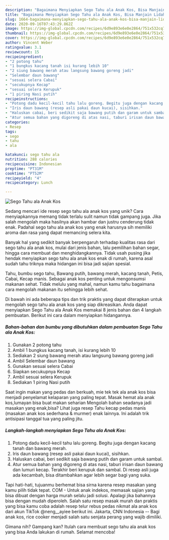 ```yaml
---
description: "Bagaimana Menyiapkan Sego Tahu ala Anak Kos, Bisa Manjain Lidah"
title: "Bagaimana Menyiapkan Sego Tahu ala Anak Kos, Bisa Manjain Lidah"
slug: 1664-bagaimana-menyiapkan-sego-tahu-ala-anak-kos-bisa-manjain-lidah
date: 2020-09-16T07:43:29.862Z
image: https://img-global.cpcdn.com/recipes/6d9e893e6e0e2864/751x532cq70/sego-tahu-ala-anak-kos-foto-resep-utama.jpg
thumbnail: https://img-global.cpcdn.com/recipes/6d9e893e6e0e2864/751x532cq70/sego-tahu-ala-anak-kos-foto-resep-utama.jpg
cover: https://img-global.cpcdn.com/recipes/6d9e893e6e0e2864/751x532cq70/sego-tahu-ala-anak-kos-foto-resep-utama.jpg
author: Vincent Weber
ratingvalue: 3.1
reviewcount: 15
recipeingredient:
- "2 potong tahu"
- "1 bungkus kacang tanah isi kurang lebih 10"
- "2 siung bawang merah atau langsung bawang goreng jadi"
- "Selembar daun bawang"
- "sesuai selera Cabai"
- "secukupnya Kecap"
- "sesuai selera Kerupuk"
- "1 piring Nasi putih"
recipeinstructions:
- "Potong dadu kecil-kecil tahu lalu goreng. Begitu juga dengan kacang tanah dan bawang merah."
- "Iris daun bawang (resep asli pakai daun kucai), sisihkan."
- "Haluskan cabai, beri sedikit saja bawang putih dan garam untuk sambal."
- "Atur semua bahan yang digoreng di atas nasi, taburi irisan daun bawang dan lumuri kecap. Terakhir beri kerupuk dan sambal. Di resep asli juga ada kecambah, bisa ditambahkan agar lebih segar bagi yang suka."
categories:
- Resep
tags:
- sego
- tahu
- ala

katakunci: sego tahu ala 
nutrition: 288 calories
recipecuisine: Indonesian
preptime: "PT31M"
cooktime: "PT52M"
recipeyield: "4"
recipecategory: Lunch

---
```



![Sego Tahu ala Anak Kos](https://img-global.cpcdn.com/recipes/6d9e893e6e0e2864/751x532cq70/sego-tahu-ala-anak-kos-foto-resep-utama.jpg)

Sedang mencari ide resep sego tahu ala anak kos yang unik? Cara menyiapkannya memang tidak terlalu sulit namun tidak gampang juga. Jika salah mengolah maka hasilnya akan hambar dan justru cenderung tidak enak. Padahal sego tahu ala anak kos yang enak harusnya sih memiliki aroma dan rasa yang dapat memancing selera kita.

Banyak hal yang sedikit banyak berpengaruh terhadap kualitas rasa dari sego tahu ala anak kos, mulai dari jenis bahan, lalu pemilihan bahan segar, hingga cara membuat dan menghidangkannya. Tidak usah pusing jika hendak menyiapkan sego tahu ala anak kos enak di rumah, karena asal sudah tahu triknya maka hidangan ini bisa jadi sajian spesial.

Tahu, bumbu sego tahu, Bawang putih, bawang merah, kacang tanah, Petis, Cabai, Kecap manis. Sebagai anak kos penting untuk mengonsumsi makanan sehat. Tidak melulu yang mahal, namun kamu tahu bagaimana cara mengolah makanan itu sehingga lebih sehat.


Di bawah ini ada beberapa tips dan trik praktis yang dapat diterapkan untuk mengolah sego tahu ala anak kos yang siap dikreasikan. Anda dapat menyiapkan Sego Tahu ala Anak Kos memakai 8 jenis bahan dan 4 langkah pembuatan. Berikut ini cara dalam menyiapkan hidangannya.

<!--inarticleads1-->

##### Bahan-bahan dan bumbu yang dibutuhkan dalam pembuatan Sego Tahu ala Anak Kos:

1. Gunakan 2 potong tahu
1. Ambil 1 bungkus kacang tanah, isi kurang lebih 10
1. Sediakan 2 siung bawang merah atau langsung bawang goreng jadi
1. Ambil Selembar daun bawang
1. Gunakan sesuai selera Cabai
1. Siapkan secukupnya Kecap
1. Ambil sesuai selera Kerupuk
1. Sediakan 1 piring Nasi putih


Saat ingin makan yang pedas dan berkuah, mie tek tek ala anak kos bisa menjadi penyelamat kelaparan yang paling tepat. Masak hemat ala anak kos,lumayan bisa buat makan seharian Mengolah bahan seadanya jadi masakan yang enak,bisa? Lihat juga resep Tahu kecap pedas manis (masakan anak kos sederhana &amp; murmer) enak lainnya. Ini adalah trik antisipasi tanggal tua yang paling jitu. 

<!--inarticleads2-->

##### Langkah-langkah menyiapkan Sego Tahu ala Anak Kos:

1. Potong dadu kecil-kecil tahu lalu goreng. Begitu juga dengan kacang tanah dan bawang merah.
1. Iris daun bawang (resep asli pakai daun kucai), sisihkan.
1. Haluskan cabai, beri sedikit saja bawang putih dan garam untuk sambal.
1. Atur semua bahan yang digoreng di atas nasi, taburi irisan daun bawang dan lumuri kecap. Terakhir beri kerupuk dan sambal. Di resep asli juga ada kecambah, bisa ditambahkan agar lebih segar bagi yang suka.


Tapi hati-hati, tujuanmu berhemat bisa sirna karena resep masakan yang kamu pilih tidak tepat. COM - Untuk anak indekos, memasak sajian yang bisa dibuat dengan harga murah selalu jadi solusi. Apalagi jika bahannya bisa dengan mudah diperoleh. Salah satu resep masak murah dan praktis yang bisa kamu coba adalah resep telur rebus pedas nikmat ala anak kos dari akun TikTok @neng__ayiee berikut ini. Jakarta, CNN Indonesia -- Bagi anak kos, rice cooker menjadi salah satu senjata perang yang wajib dimiliki. 

Gimana nih? Gampang kan? Itulah cara membuat sego tahu ala anak kos yang bisa Anda lakukan di rumah. Selamat mencoba!
